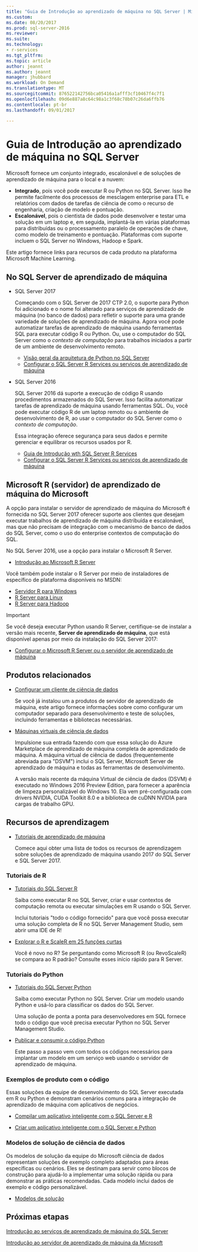 ```yaml
---
title: "Guia de Introdução ao aprendizado de máquina no SQL Server | Microsoft Docs"
ms.custom: 
ms.date: 08/20/2017
ms.prod: sql-server-2016
ms.reviewer: 
ms.suite: 
ms.technology:
- r-services
ms.tgt_pltfrm: 
ms.topic: article
author: jeannt
ms.author: jeannt
manager: jhubbard
ms.workload: On Demand
ms.translationtype: MT
ms.sourcegitcommit: 876522142756bca05416a1afff3cf10467f4c7f1
ms.openlocfilehash: 09d6e887a8c64c98a1c3f68c78b07c26da6ffb76
ms.contentlocale: pt-br
ms.lasthandoff: 09/01/2017

---
```

# <a name="getting-started-with-machine-learning-in-sql-server"></a>Guia de Introdução ao aprendizado de máquina no SQL Server

Microsoft fornece um conjunto integrado, escalonável e de soluções de aprendizado de máquina para o local e a nuvem:

+ **Integrado**, pois você pode executar R ou Python no SQL Server. Isso lhe permite facilmente dos processos de mesclagem enterprise para ETL e relatórios com dados de tarefas de ciência de como o recurso de engenharia, criação de modelo e pontuação.
+ **Escalonável**, pois o cientista de dados pode desenvolver e testar uma solução em um laptop e, em seguida, implantá-la em várias plataformas para distribuídas ou o processamento paralelo de operações de chave, como modelo de treinamento e pontuação. Plataformas com suporte incluem o SQL Server no Windows, Hadoop e Spark.

Este artigo fornece links para recursos de cada produto na plataforma Microsoft Machine Learning.

## <a name="machine-learning-in-sql-server"></a>No SQL Server de aprendizado de máquina

+ SQL Server 2017

  Começando com o SQL Server de 2017 CTP 2.0, o suporte para Python foi adicionado e o nome foi alterado para serviços de aprendizado de máquina (no banco de dados) para refletir o suporte para uma grande variedade de soluções de aprendizado de máquina. Agora você pode automatizar tarefas de aprendizado de máquina usando ferramentas SQL para executar código R ou Python. Ou, use o computador do SQL Server como o _contexto de computação_ para trabalhos iniciados a partir de um ambiente de desenvolvimento remoto.

    + [Visão geral da arquitetura de Python no SQL Server](python/architecture-overview-sql-server-python.md)
    + [Configurar o SQL Server R Services ou serviços de aprendizado de máquina](../advanced-analytics/r/set-up-sql-server-r-services-in-database.md)

+ SQL Server 2016

  SQL Server 2016 dá suporte a execução de código R usando procedimentos armazenados do SQL Server. Isso facilita automatizar tarefas de aprendizado de máquina usando ferramentas SQL. Ou, você pode executar código R de um laptop remoto ou o ambiente de desenvolvimento de R, ao usar o computador do SQL Server como o _contexto de computação_.

  Essa integração oferece segurança para seus dados e permite gerenciar e equilibrar os recursos usados por R.

    + [Guia de Introdução wth SQL Server R Services](r/getting-started-with-sql-server-r-services.md)
    + [Configurar o SQL Server R Services ou serviços de aprendizado de máquina](../advanced-analytics/r/set-up-sql-server-r-services-in-database.md)

## <a name="microsoft-machine-learning-server-microsoft-r-server"></a>Microsoft R (servidor) de aprendizado de máquina do Microsoft

A opção para instalar o servidor de aprendizado de máquina do Microsoft é fornecida no SQL Server 2017 oferecer suporte aos clientes que desejam executar trabalhos de aprendizado de máquina distribuída e escalonável, mas que não precisam de integração com o mecanismo de banco de dados do SQL Server, como o uso do enterprise contextos de computação do SQL.

No SQL Server 2016, use a opção para instalar o Microsoft R Server.
  
  + [Introdução ao Microsoft R Server](https://msdn.microsoft.com/microsoft-r/rserver)
  
Você também pode instalar o R Server por meio de instaladores de específico de plataforma disponíveis no MSDN:

  + [Servidor R para Windows](https://msdn.microsoft.com/microsoft-r/rserver-install-windows)
  + [R Server para Linux](https://msdn.microsoft.com/microsoft-r/rserver-install-linux-server)
  + [R Server para Hadoop](https://msdn.microsoft.com/microsoft-r/rserver-install-hadoop)

> [!IMPORTANT]
> Se você deseja executar Python usando R Server, certifique-se de instalar a versão mais recente, **Server de aprendizado de máquina**, que está disponível apenas por meio da instalação do SQL Server 2017:
> 
>    + [Configurar o Microsoft R Server ou o servidor de aprendizado de máquina](../advanced-analytics/r/create-a-standalone-r-server.md)

## <a name="related-products"></a>Produtos relacionados

+ [Configurar um cliente de ciência de dados](../advanced-analytics/r/set-up-a-data-science-client.md)

  Se você já instalou um a produtos de servidor de aprendizado de máquina, este artigo fornece informações sobre como configurar um computador separado para desenvolvimento e teste de soluções, incluindo ferramentas e bibliotecas necessárias.

+ [Máquinas virtuais de ciência de dados](../advanced-analytics/r/provision-the-r-server-only-sql-server-2016-enterprise-vm-on-azure.md)

  Impulsione sua entrada fazendo com que essa solução do Azure Marketplace de aprendizado de máquina completa de aprendizado de máquina. A máquina virtual de ciência de dados (frequentemente abreviada para "DSVM") inclui o SQL Server, Microsoft Server de aprendizado de máquina e todas as ferramentas de desenvolvimento.
  
  A versão mais recente da máquina Virtual de ciência de dados (DSVM) é executado no Windows 2016 Preview Edition, para fornecer a aparência de limpeza personalizável do Windows 10. Ela vem pré-configurada com drivers NVIDIA, CUDA Toolkit 8.0 e a biblioteca de cuDNN NVIDIA para cargas de trabalho GPU.

## <a name="resources-for-learning"></a>Recursos de aprendizagem

+ [Tutoriais de aprendizado de máquina](../advanced-analytics/tutorials/machine-learning-services-tutorials.md)

  Comece aqui obter uma lista de todos os recursos de aprendizagem sobre soluções de aprendizado de máquina usando 2017 do SQL Server e SQL Server 2017.

### <a name="r-tutorials"></a>Tutoriais de R

+ [Tutoriais do SQL Server R](../advanced-analytics/tutorials/sql-server-r-tutorials.md)

   Saiba como executar R no SQL Server, criar e usar contextos de computação remota ou executar simulações em R usando o SQL Server.
   
   Inclui tutoriais "todo o código fornecido" para que você possa executar uma solução completa de R no SQL Server Management Studio, sem abrir uma IDE de R!

+ [Explorar o R e ScaleR em 25 funções curtas](https://docs.microsoft.com/r-server/r/tutorial-r-to-revoscaler)

   Você é novo no R? Se perguntando como Microsoft R (ou RevoScaleR) se compara ao R padrão? Consulte esses início rápido para R Server.

### <a name="python-tutorials"></a>Tutoriais do Python

+ [Tutoriais do SQL Server Python](../advanced-analytics/tutorials/sql-server-r-tutorials.md)

  Saiba como executar Python no SQL Server. Criar um modelo usando Python e usá-lo para classificar os dados do SQL Server.

   Uma solução de ponta a ponta para desenvolvedores em SQL fornece todo o código que você precisa executar Python no SQL Server Management Studio.

+ [Publicar e consumir o código Python](../advanced-analytics/python/publish-consume-python-code.md)

  Este passo a passo vem com todos os códigos necessários para implantar um modelo em um serviço web usando o servidor de aprendizado de máquina.

### <a name="product-samples-with-code"></a>Exemplos de produto com o código

Essas soluções da equipe de desenvolvimento do SQL Server executada em R ou Python e demonstram cenários comuns para a integração de aprendizado de máquina com aplicativos de negócios.

+ [Compilar um aplicativo inteligente com o SQL Server e R](https://microsoft.github.io/sql-ml-tutorials/R/rentalprediction)

+ [Criar um aplicativo inteligente com o SQL Server e Python](https://microsoft.github.io/sql-ml-tutorials/python/rentalprediction/)

### <a name="data-science-solution-templates"></a>Modelos de solução de ciência de dados

Os modelos de solução da equipe do Microsoft ciência de dados representam soluções de exemplo completo adaptados para áreas específicas ou cenários. Eles se destinam para servir como blocos de construção para ajudá-lo a implementar uma solução rápida ou para demonstrar as práticas recomendadas. Cada modelo inclui dados de exemplo e código personalizável.

+ [Modelos de solução](../advanced-analytics/tutorials/data-science-scenarios-and-solution-templates.md)

## <a name="next-steps"></a>Próximas etapas

[Introdução ao serviços de aprendizado de máquina do SQL Server](../advanced-analytics/r/getting-started-with-sql-server-r-services.md)

[Introdução ao servidor de aprendizado de máquina da Microsoft](../advanced-analytics/r/getting-started-with-microsoft-r-server-standalone.md)

